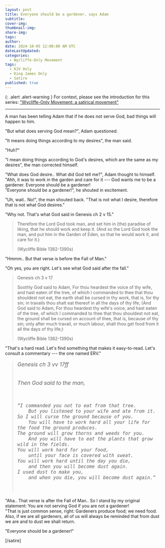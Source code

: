 ```yaml
---
layout: post
title: Everyone should be a gardener, says Adam
subtitle:
cover-img: 
thumbnail-img: 
share-img: 
tags:
author: 
date: 2024-10-05 12:00:00 AM UTC
dateLastUpdated:
categories:
  - Wycliffe-Only Movement
tags: 
  - KJV Only
  - King James Only
  - Satire
published: true
---
```


{: .alert .alert-warning }
For context, please see the introduction for this series: ["Wycliffe-Only Movement: a satirical movement"](/wycliffe-only-satirical-movement)

---

<div class="wycliffe-only-conversation" markdown="1">

A man has been telling Adam that if he does not serve God, bad things will happen to him.

"But what does serving God mean?", Adam questioned.

"It means doing things according to my desires", the man said.

"Huh?"

"I mean doing things according to God's desires, which are the same as my desires", the man corrected himself.

"What does God desire.. What did God tell me?", Adam thought to himself. "Ahh, it was to work in the garden and care for it --- God wants me to be a gardener. Everyone should be a gardener!
<br />
"Everyone should be a gardener!", he shouted in excitement.

"Uh, wait.. No!", the man shouted back. "That is not what I desire, therefore that is not what God desires."

"Why not. That's what God said in Genesis ch 2 v 15."

> Therefore the Lord God took man, and set him in (the) paradise of liking, that he should work and keep it. (And so the Lord God took the man, and put him in the Garden of Eden, so that he would work it, and care for it.)
>
> (Wycliffe Bible 1382-1390s)

<!-- Genesis 2:15 -->


"Hmmm.. But that verse is before the Fall of Man."

"Oh yes, you are right. Let's see what God said after the fall."

> Genesis ch 3 v 17
>
> Soothly God said to Adam, For thou heardest the voice of thy wife, and hast eaten of the tree, of which I commanded to thee that thou shouldest not eat, the earth shall be cursed in thy work, that is, for thy sin; in travails thou shalt eat thereof in all the days of thy life; (And God said to Adam, For thou heardest thy wife's voice, and hast eaten of the tree, of which I commanded to thee that thou shouldest not eat, the ground shall be cursed on account of thee, that is, because of thy sin; only after much travail, or much labour, shalt thou get food from it all the days of thy life;)
>
> (Wycliffe Bible 1382-1390s)

"That's a hard read. Let's find something that makes it easy-to-read. Let's consult a commentary --- the one named ERV."

<blockquote >
<pre style="font-size: 1.1rem; font-family: var(--body-font); line-height: 1.2; color: #5f5f5f; font-style: italic;">
Genesis ch 3 vv 17ff

Then God said to the man,

    “I commanded you not to eat from that tree.
        But you listened to your wife and ate from it.
    So I will curse the ground because of you.
        You will have to work hard all your life for the food the ground produces.
    The ground will grow thorns and weeds for you.
        And you will have to eat the plants that grow wild in the fields.
    You will work hard for your food,
        until your face is covered with sweat.
    You will work hard until the day you die,
        and then you will become dust again.
    I used dust to make you,
        and when you die, you will become dust again.”
</pre>
</blockquote>


"Aha.. That verse is after the Fall of Man.. So I stand by my original statement: You are not serving God if you are not a gardener!
<br />
"That is just common sense, right: Gardeners produce food; we need food. Also, if we are all gardeners, all of us will always be reminded that from dust we are and to dust we shall return.

</div>

"Everyone should be a gardener!"

[/satire]